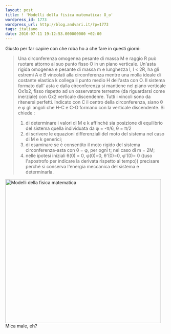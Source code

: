 ```yaml
---
layout: post
title: ! 'Modelli della fisica matematica: O_o'
wordpress_id: 1773
wordpress_url: http://blog.andvari.it/?p=1773
tags: italiano
date: 2010-07-11 19:12:53.000000000 +02:00
---
```

Giusto per far capire con che roba ho a che fare in questi giorni:
<blockquote>Una circonferenza omogenea pesante di massa M e raggio R può ruotare attorno al suo punto fisso O in un piano verticale. Un'asta rigida omogenea e pesante di massa m e lunghezza l, l &lt; 2R, ha gli estremi A e B vincolati alla circonferenza mentre una molla ideale di costante elastica k collega il punto medio H dell'asta con O. Il sistema formato dall' asta e dalla circonferenza si mantiene nel piano verticale Ox1x2, fisso rispetto ad un osservatore terrestre (da riguardarsi come inerziale) con Ox2 verticale discendenre. Tutti i vincoli sono da ritenersi perfetti.
Indicato con C il centro della circonferenza, siano θ e φ gli angoli che H-C e C-O formano con la verticale discendente.
Si chiede :
<ol>
	<li>di determinare i valori di M e k affinché sia posizione di equilibrio del sistema quella individuata da φ = -π/6, θ = π/2</li>
	<li>di scrivere le equazioni differenziali del moto del sistema nel caso di M e k generici;</li>
	<li>di esaminare se è consentito il moto rigido del sistema circonferenza-asta con θ = φ, per ogni t; nel caso di m = 2M;</li>
	<li>nelle ipotesi iniziali
θ(0) = 0, φ(0)=0, θ'(0)=0, φ'(0)= 0   ((uso l'apostrofo per indicare la derivata rispetto al tempo))
precisare perché si conserva l'energia meccanica del sistema e determinarla.</li>
</ol>
</blockquote>
<img class="aligncenter" src="http://www.andvari.it/docs/blog_files/Modelli.jpg" alt="Modelli della fisica matematica" width="486" height="449" />
Mica male, eh?

